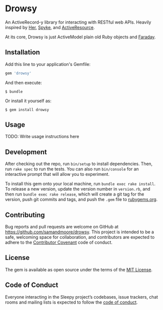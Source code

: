 # Drowsy

An ActiveRecord-y library for interacting with RESTful web
APIs. Heavily inspired by [Her](https://github.com/remiprev/her), [Spyke](https://github.com/balvig/spyke), and [ActiveResource](https://github.com/rails/activeresource).

At its core, Drowsy is just ActiveModel plain old Ruby objects and
[Faraday](https://github.com/lostisland/faraday).

## Installation

Add this line to your application's Gemfile:

```ruby
gem 'drowsy'
```

And then execute:

    $ bundle

Or install it yourself as:

    $ gem install drowsy

## Usage

TODO: Write usage instructions here

## Development

After checking out the repo, run `bin/setup` to install dependencies. Then, run `rake spec` to run the tests. You can also run `bin/console` for an interactive prompt that will allow you to experiment.

To install this gem onto your local machine, run `bundle exec rake install`. To release a new version, update the version number in `version.rb`, and then run `bundle exec rake release`, which will create a git tag for the version, push git commits and tags, and push the `.gem` file to [rubygems.org](https://rubygems.org).

## Contributing

Bug reports and pull requests are welcome on GitHub at https://github.com/samandmoore/drowsy. This project is intended to be a safe, welcoming space for collaboration, and contributors are expected to adhere to the [Contributor Covenant](http://contributor-covenant.org) code of conduct.

## License

The gem is available as open source under the terms of the [MIT License](https://opensource.org/licenses/MIT).

## Code of Conduct

Everyone interacting in the Sleepy project’s codebases, issue trackers, chat rooms and mailing lists is expected to follow the [code of conduct](https://github.com/samandmoore/drowsy/blob/master/CODE_OF_CONDUCT.md).
